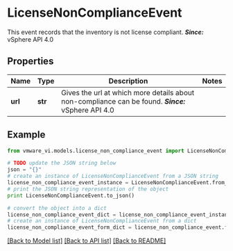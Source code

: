 # LicenseNonComplianceEvent

This event records that the inventory is not license compliant.  ***Since:*** vSphere API 4.0 

## Properties
Name | Type | Description | Notes
------------ | ------------- | ------------- | -------------
**url** | **str** | Gives the url at which more details about non-compliance can be found.  ***Since:*** vSphere API 4.0  | 

## Example

```python
from vmware_vi.models.license_non_compliance_event import LicenseNonComplianceEvent

# TODO update the JSON string below
json = "{}"
# create an instance of LicenseNonComplianceEvent from a JSON string
license_non_compliance_event_instance = LicenseNonComplianceEvent.from_json(json)
# print the JSON string representation of the object
print LicenseNonComplianceEvent.to_json()

# convert the object into a dict
license_non_compliance_event_dict = license_non_compliance_event_instance.to_dict()
# create an instance of LicenseNonComplianceEvent from a dict
license_non_compliance_event_form_dict = license_non_compliance_event.from_dict(license_non_compliance_event_dict)
```
[[Back to Model list]](../README.md#documentation-for-models) [[Back to API list]](../README.md#documentation-for-api-endpoints) [[Back to README]](../README.md)


